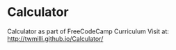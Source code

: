 # Calculator
Calculator as part of FreeCodeCamp Curriculum
Visit at: http://twmilli.github.io/Calculator/
